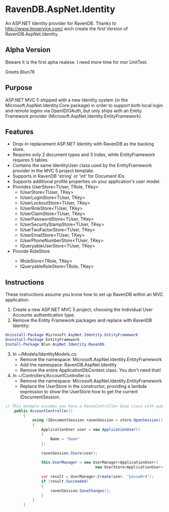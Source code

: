 # RavenDB.AspNet.Identity #
An ASP.NET Identity provider for RavenDB.
Thanks to http://www.ilmservice.com/ wich create the first Version of RavenDB.AspNet.Identity.

## Alpha Version ##
Beware it is the first apha realese. I need more time for mor UnitTest.

Greets
Blun78

## Purpose ##

ASP.NET MVC 5 shipped with a new Identity system (in the Microsoft.AspNet.Identity.Core package) in order to support both local login and remote logins via OpenID/OAuth, but only ships with an
Entity Framework provider (Microsoft.AspNet.Identity.EntityFramework).

## Features ##
* Drop-in replacement ASP.NET Identity with RavenDB as the backing store.
* Requires only 2 document types and 3 Index, while EntityFramework requires 5 tables
* Contains the same IdentityUser class used by the EntityFramework provider in the MVC 5 project template.
* Supports in RavenDB 'string' or 'int' for Document IDs 
* Supports additional profile properties on your application's user model.
* Provides UserStore<TUser, TRole, TKey>
    * IUserStore<TUser, TKey>
    * IUserLoginStore<TUser, TKey>
    * IUserLockoutStore<TUser, TKey>
    * IUserRoleStore<TUser, TKey>
    * IUserClaimStore<TUser, TKey>
    * IUserPasswordStore<TUser, TKey>
    * IUserSecurityStampStore<TUser, TKey>
    * IUserTwoFactorStore<TUser, TKey>
    * IUserEmailStore<TUser, TKey>
    * IUserPhoneNumberStore<TUser, TKey>
    * IQueryableUserStore<TUser, TKey>
* Provide RoleStore<TRole>
    * IRoleStore<TRole, TKey>
    * IQueryableRoleStore<TRole, TKey>

## Instructions ##
These instructions assume you know how to set up RavenDB within an MVC application.

1. Create a new ASP.NET MVC 5 project, choosing the Individual User Accounts authentication type.
2. Remove the Entity Framework packages and replace with RavenDB Identity:

```PowerShell
Uninstall-Package Microsoft.AspNet.Identity.EntityFramework
Uninstall-Package EntityFramework
Install-Package Blun.AspNet.Identity.RavenDb
```
    
3. In ~/Models/IdentityModels.cs:
    * Remove the namespace: Microsoft.AspNet.Identity.EntityFramework
    * Add the namespace: RavenDB.AspNet.Identity
    * Remove the entire ApplicationDbContext class. You don't need that!
4. In ~/Controllers/AccountController.cs
    * Remove the namespace: Microsoft.AspNet.Identity.EntityFramework
    * Replace the UserStore in the constructor, providing a lambda expression to show the UserStore how to get the current IDocumentSession.

```C#
// This example assumes you have a RavenController base class with public RavenSession property.
	public AccountController()
        {
            using (IDocumentSession ravenSession = store.OpenSession())
            {
                ApplicationUser user = new ApplicationUser()
                {
                    Name = "Demo"
                };
      
                ravenSession.Store(user);
      
                this.UserManager = new UserManager<ApplicationUser>(
                                        new UserStore<ApplicationUser>(() => ravenSession));
      
                var result = UserManager.Create(user, "passw0rd");
                if (result.Succeeded)
                {
                    ravenSession.SaveChanges();
                }
            }
        }
```
